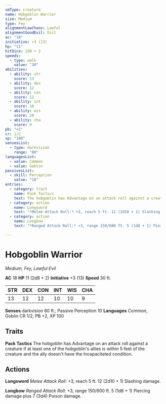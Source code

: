 ```yaml
---
smType: creature
name: Hobgoblin Warrior
size: Medium
type: Fey
alignmentLawChaos: Lawful
alignmentGoodEvil: Evil
ac: "18"
initiative: +3 (13)
hp: "11"
hitDice: 2d8 + 2
speeds:
  - type: walk
    value: "30"
abilities:
  - ability: str
    score: 13
  - ability: dex
    score: 12
  - ability: con
    score: 12
  - ability: int
    score: 10
  - ability: wis
    score: 10
  - ability: cha
    score: 9
pb: "+2"
cr: 1/2
xp: "100"
sensesList:
  - type: darkvision
    range: "60"
languagesList:
  - value: Common
  - value: Goblin
passivesList:
  - skill: Perception
    value: "10"
entries:
  - category: trait
    name: Pack Tactics
    text: The hobgoblin has Advantage on an attack roll against a creature if at least one of the hobgoblin's allies is within 5 feet of the creature and the ally doesn't have the Incapacitated condition.
  - category: action
    name: Longsword
    text: "*Melee Attack Roll:* +3, reach 5 ft. 12 (2d10 + 1) Slashing damage."
  - category: action
    name: Longbow
    text: "*Ranged Attack Roll:* +3, range 150/600 ft. 5 (1d8 + 1) Piercing damage plus 7 (3d4) Poison damage."

---
```


# Hobgoblin Warrior
*Medium, Fey, Lawful Evil*

**AC** 18
**HP** 11 (2d8 + 2)
**Initiative** +3 (13)
**Speed** 30 ft.

| STR | DEX | CON | INT | WIS | CHA |
| --- | --- | --- | --- | --- | --- |
| 13 | 12 | 12 | 10 | 10 | 9 |

**Senses** darkvision 60 ft.; Passive Perception 10
**Languages** Common, Goblin
CR 1/2, PB +2, XP 100

## Traits

**Pack Tactics**
The hobgoblin has Advantage on an attack roll against a creature if at least one of the hobgoblin's allies is within 5 feet of the creature and the ally doesn't have the Incapacitated condition.

## Actions

**Longsword**
*Melee Attack Roll:* +3, reach 5 ft. 12 (2d10 + 1) Slashing damage.

**Longbow**
*Ranged Attack Roll:* +3, range 150/600 ft. 5 (1d8 + 1) Piercing damage plus 7 (3d4) Poison damage.
